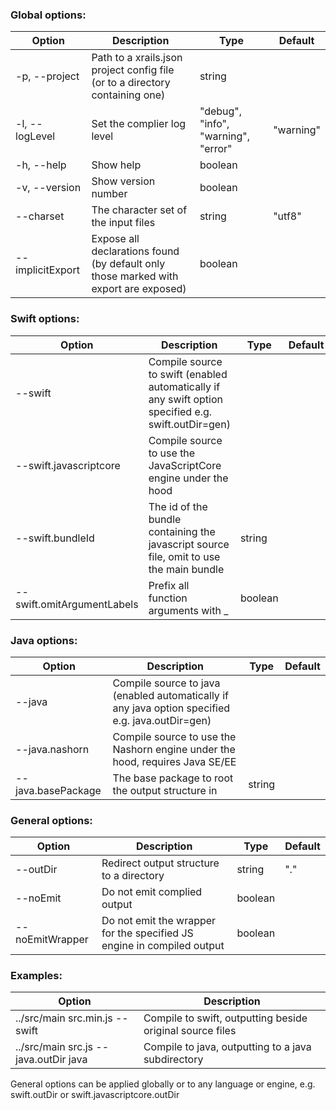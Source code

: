 ### Global options:
| Option | Description | Type | Default |
| --- | --- | --- | --- |
|  -p, --project     |  Path to a xrails.json project config file (or to a directory containing one)  |  string |
|  -l, --logLevel    |  Set the complier log level  |   "debug", "info", "warning", "error" |  "warning" |
|  -h, --help        |  Show help  |  boolean |
|  -v, --version     |  Show version number  |  boolean |
|  --charset         |  The character set of the input files  |  string |  "utf8" |
|  --implicitExport  |  Expose all declarations found (by default only those marked with export are exposed)  |  boolean |  |  false |

### Swift options:
| Option | Description | Type | Default |
| --- | --- | --- | --- |
|  --swift                     |  Compile source to swift (enabled automatically if any swift option specified e.g. swift.outDir=gen) |
|  --swift.javascriptcore      |  Compile source to use the JavaScriptCore engine under the hood  |
|  --swift.bundleId            |  The id of the bundle containing the javascript source file, omit to use the main bundle  |  string |
|  --swift.omitArgumentLabels  |  Prefix all function arguments with _  |  boolean |  |  false |

### Java options:
| Option | Description | Type | Default |
| --- | --- | --- | --- |
|  --java              |  Compile source to java (enabled automatically if any java option specified e.g. java.outDir=gen) |
|  --java.nashorn      |  Compile source to use the Nashorn engine under the hood, requires Java SE/EE  |
|  --java.basePackage  |  The base package to root the output structure in  |  string |

### General options:
| Option | Description | Type | Default |
| --- | --- | --- | --- |
|  --outDir         |  Redirect output structure to a directory  |  string |  "." |
|  --noEmit         |  Do not emit complied output  |  boolean |  |  false |
|  --noEmitWrapper  |  Do not emit the wrapper for the specified JS engine in compiled output  |  boolean |  |  false |

### Examples:
| Option | Description |
| --- | --- |
|   ../src/main src.min.js --swift |         Compile to swift, outputting beside original source files |
|   ../src/main src.js --java.outDir java |  Compile to java, outputting to a java subdirectory |

General options can be applied globally or to any language or engine, e.g. swift.outDir or swift.javascriptcore.outDir